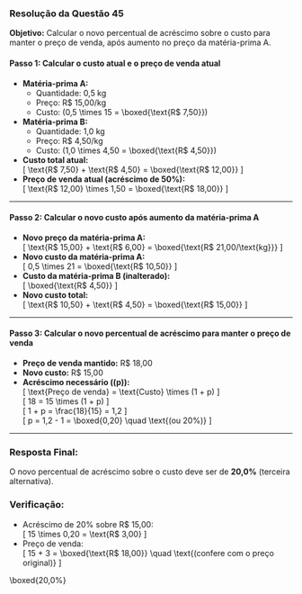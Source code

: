 ### Resolução da Questão 45  
**Objetivo:** Calcular o novo percentual de acréscimo sobre o custo para manter o preço de venda, após aumento no preço da matéria-prima A.  

#### **Passo 1: Calcular o custo atual e o preço de venda atual**  
- **Matéria-prima A:**  
  - Quantidade: 0,5 kg  
  - Preço: R$ 15,00/kg  
  - Custo: \(0,5 \times 15 = \boxed{\text{R\$ 7,50}}\)  
- **Matéria-prima B:**  
  - Quantidade: 1,0 kg  
  - Preço: R$ 4,50/kg  
  - Custo: \(1,0 \times 4,50 = \boxed{\text{R\$ 4,50}}\)  
- **Custo total atual:**  
  \[
  \text{R\$ 7,50} + \text{R\$ 4,50} = \boxed{\text{R\$ 12,00}}
  \]  
- **Preço de venda atual (acréscimo de 50%):**  
  \[
  \text{R\$ 12,00} \times 1,50 = \boxed{\text{R\$ 18,00}}
  \]  

---

#### **Passo 2: Calcular o novo custo após aumento da matéria-prima A**  
- **Novo preço da matéria-prima A:**  
  \[
  \text{R\$ 15,00} + \text{R\$ 6,00} = \boxed{\text{R\$ 21,00/\text{kg}}}
  \]  
- **Novo custo da matéria-prima A:**  
  \[
  0,5 \times 21 = \boxed{\text{R\$ 10,50}}
  \]  
- **Custo da matéria-prima B (inalterado):**  
  \[
  \boxed{\text{R\$ 4,50}}
  \]  
- **Novo custo total:**  
  \[
  \text{R\$ 10,50} + \text{R\$ 4,50} = \boxed{\text{R\$ 15,00}}
  \]  

---

#### **Passo 3: Calcular o novo percentual de acréscimo para manter o preço de venda**  
- **Preço de venda mantido:** R$ 18,00  
- **Novo custo:** R$ 15,00  
- **Acréscimo necessário (\(p\)):**  
  \[
  \text{Preço de venda} = \text{Custo} \times (1 + p)
  \]  
  \[
  18 = 15 \times (1 + p)
  \]  
  \[
  1 + p = \frac{18}{15} = 1,2
  \]  
  \[
  p = 1,2 - 1 = \boxed{0,20} \quad \text{(ou 20\%)}
  \]  

---

### **Resposta Final:**  
O novo percentual de acréscimo sobre o custo deve ser de **20,0%** (terceira alternativa).  

### **Verificação:**  
- Acréscimo de 20% sobre R$ 15,00:  
  \[
  15 \times 0,20 = \text{R\$ 3,00}
  \]  
- Preço de venda:  
  \[
  15 + 3 = \boxed{\text{R\$ 18,00}} \quad \text{(confere com o preço original)}
  \]  

\boxed{20,0\%}